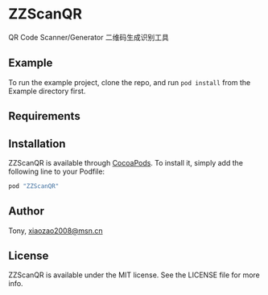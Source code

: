 # ZZScanQR

QR Code Scanner/Generator
二维码生成识别工具

## Example

To run the example project, clone the repo, and run `pod install` from the Example directory first.

## Requirements

## Installation

ZZScanQR is available through [CocoaPods](http://cocoapods.org). To install
it, simply add the following line to your Podfile:

```ruby
pod "ZZScanQR"
```

## Author

Tony, xiaozao2008@msn.cn

## License
ZZScanQR is available under the MIT license. See the LICENSE file for more info.

